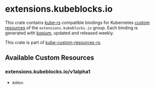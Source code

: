 <!--
SPDX-FileCopyrightText: The kube-custom-resources-rs Authors
SPDX-License-Identifier: 0BSD
 -->

# extensions.kubeblocks.io

This crate contains [kube-rs](https://kube.rs/) compatible bindings for Kubernetes [custom resources](https://kubernetes.io/docs/tasks/extend-kubernetes/custom-resources/custom-resource-definitions/) of the `extensions.kubeblocks.io` group. Each binding is generated with [kopium](https://github.com/kube-rs/kopium), updated and released weekly.

This crate is part of [kube-custom-resources-rs](https://github.com/metio/kube-custom-resources-rs).

## Available Custom Resources

### extensions.kubeblocks.io/v1alpha1
- `Addon`
